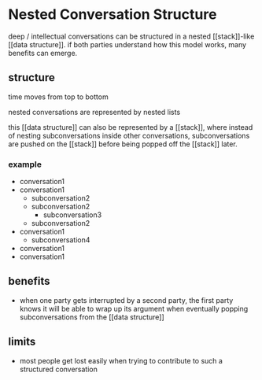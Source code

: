 # Nested Conversation Structure

deep / intellectual conversations can be structured in a nested [[stack]]-like [[data structure]]. if both parties understand how this model works, many benefits can emerge.

## structure

time moves from top to bottom

nested conversations are represented by nested lists

this [[data structure]] can also be represented by a [[stack]], where instead of nesting subconversations inside other conversations, subconversations are pushed on the [[stack]] before being popped off the [[stack]] later.

### example

- conversation1
- conversation1
  - subconversation2
  - subconversation2
    - subconversation3
  - subconversation2
- conversation1
  - subconversation4
- conversation1
- conversation1

## benefits

- when one party gets interrupted by a second party, the first party knows it will be able to wrap up its argument when eventually popping subconversations from the [[data structure]]

## limits

- most people get lost easily when trying to contribute to such a structured conversation
